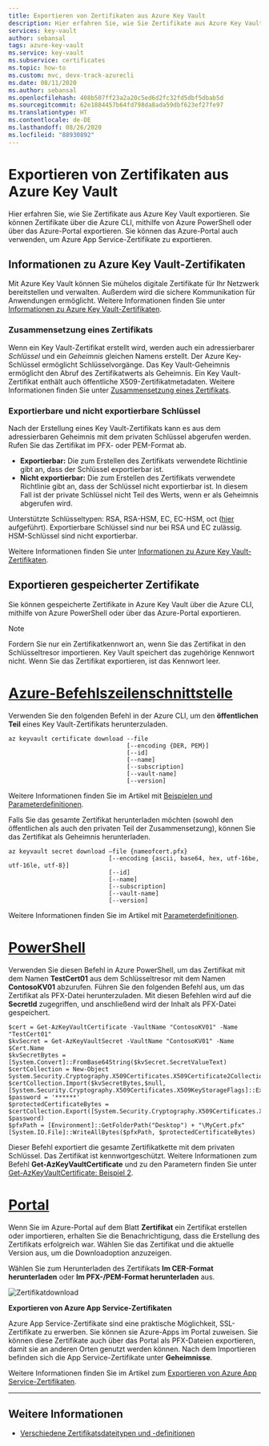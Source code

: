 ```yaml
---
title: Exportieren von Zertifikaten aus Azure Key Vault
description: Hier erfahren Sie, wie Sie Zertifikate aus Azure Key Vault exportieren.
services: key-vault
author: sebansal
tags: azure-key-vault
ms.service: key-vault
ms.subservice: certificates
ms.topic: how-to
ms.custom: mvc, devx-track-azurecli
ms.date: 08/11/2020
ms.author: sebansal
ms.openlocfilehash: 408b507ff23a2a20c5ed6d2fc32fd5dbf5dbab5d
ms.sourcegitcommit: 62e1884457b64fd798da8ada59dbf623ef27fe97
ms.translationtype: HT
ms.contentlocale: de-DE
ms.lasthandoff: 08/26/2020
ms.locfileid: "88930892"
---
```

# <a name="export-certificates-from-azure-key-vault"></a>Exportieren von Zertifikaten aus Azure Key Vault

Hier erfahren Sie, wie Sie Zertifikate aus Azure Key Vault exportieren. Sie können Zertifikate über die Azure CLI, mithilfe von Azure PowerShell oder über das Azure-Portal exportieren. Sie können das Azure-Portal auch verwenden, um Azure App Service-Zertifikate zu exportieren.

## <a name="about-azure-key-vault-certificates"></a>Informationen zu Azure Key Vault-Zertifikaten

Mit Azure Key Vault können Sie mühelos digitale Zertifikate für Ihr Netzwerk bereitstellen und verwalten. Außerdem wird die sichere Kommunikation für Anwendungen ermöglicht. Weitere Informationen finden Sie unter [Informationen zu Azure Key Vault-Zertifikaten](https://docs.microsoft.com/azure/key-vault/certificates/about-certificates).

### <a name="composition-of-a-certificate"></a>Zusammensetzung eines Zertifikats

Wenn ein Key Vault-Zertifikat erstellt wird, werden auch ein adressierbarer *Schlüssel* und ein *Geheimnis* gleichen Namens erstellt. Der Azure Key-Schlüssel ermöglicht Schlüsselvorgänge. Das Key Vault-Geheimnis ermöglicht den Abruf des Zertifikatwerts als Geheimnis. Ein Key Vault-Zertifikat enthält auch öffentliche X509-Zertifikatmetadaten. Weitere Informationen finden Sie unter [Zusammensetzung eines Zertifikats](https://docs.microsoft.com/azure/key-vault/certificates/about-certificates#composition-of-a-certificate).

### <a name="exportable-and-non-exportable-keys"></a>Exportierbare und nicht exportierbare Schlüssel

Nach der Erstellung eines Key Vault-Zertifikats kann es aus dem adressierbaren Geheimnis mit dem privaten Schlüssel abgerufen werden. Rufen Sie das Zertifikat im PFX- oder PEM-Format ab.

- **Exportierbar:** Die zum Erstellen des Zertifikats verwendete Richtlinie gibt an, dass der Schlüssel exportierbar ist.
- **Nicht exportierbar:** Die zum Erstellen des Zertifikats verwendete Richtlinie gibt an, dass der Schlüssel nicht exportierbar ist. In diesem Fall ist der private Schlüssel nicht Teil des Werts, wenn er als Geheimnis abgerufen wird.

Unterstützte Schlüsseltypen: RSA, RSA-HSM, EC, EC-HSM, oct ([hier](https://docs.microsoft.com/rest/api/keyvault/createcertificate/createcertificate#jsonwebkeytype) aufgeführt). Exportierbare Schlüssel sind nur bei RSA und EC zulässig. HSM-Schlüssel sind nicht exportierbar.

Weitere Informationen finden Sie unter [Informationen zu Azure Key Vault-Zertifikaten](https://docs.microsoft.com/azure/key-vault/certificates/about-certificates#exportable-or-non-exportable-key).

## <a name="export-stored-certificates"></a>Exportieren gespeicherter Zertifikate

Sie können gespeicherte Zertifikate in Azure Key Vault über die Azure CLI, mithilfe von Azure PowerShell oder über das Azure-Portal exportieren.

> [!NOTE]
> Fordern Sie nur ein Zertifikatkennwort an, wenn Sie das Zertifikat in den Schlüsseltresor importieren. Key Vault speichert das zugehörige Kennwort nicht. Wenn Sie das Zertifikat exportieren, ist das Kennwort leer.

# <a name="azure-cli"></a>[Azure-Befehlszeilenschnittstelle](#tab/azure-cli)

Verwenden Sie den folgenden Befehl in der Azure CLI, um den **öffentlichen Teil** eines Key Vault-Zertifikats herunterzuladen.

```azurecli
az keyvault certificate download --file
                                 [--encoding {DER, PEM}]
                                 [--id]
                                 [--name]
                                 [--subscription]
                                 [--vault-name]
                                 [--version]
```

Weitere Informationen finden Sie im Artikel mit [Beispielen und Parameterdefinitionen](https://docs.microsoft.com/cli/azure/keyvault/certificate?view=azure-cli-latest#az-keyvault-certificate-download).

Falls Sie das gesamte Zertifikat herunterladen möchten (sowohl den öffentlichen als auch den privaten Teil der Zusammensetzung), können Sie das Zertifikat als Geheimnis herunterladen.

```azurecli
az keyvault secret download –file {nameofcert.pfx}
                            [--encoding {ascii, base64, hex, utf-16be, utf-16le, utf-8}]
                            [--id]
                            [--name]
                            [--subscription]
                            [--vault-name]
                            [--version]
```

Weitere Informationen finden Sie im Artikel mit [Parameterdefinitionen](https://docs.microsoft.com/cli/azure/keyvault/secret?view=azure-cli-latest#az-keyvault-secret-download).

# <a name="powershell"></a>[PowerShell](#tab/azure-powershell)

Verwenden Sie diesen Befehl in Azure PowerShell, um das Zertifikat mit dem Namen **TestCert01** aus dem Schlüsseltresor mit dem Namen **ContosoKV01** abzurufen. Führen Sie den folgenden Befehl aus, um das Zertifikat als PFX-Datei herunterzuladen. Mit diesen Befehlen wird auf die **SecretId** zugegriffen, und anschließend wird der Inhalt als PFX-Datei gespeichert.

```azurepowershell
$cert = Get-AzKeyVaultCertificate -VaultName "ContosoKV01" -Name "TestCert01"
$kvSecret = Get-AzKeyVaultSecret -VaultName "ContosoKV01" -Name $Cert.Name
$kvSecretBytes = [System.Convert]::FromBase64String($kvSecret.SecretValueText)
$certCollection = New-Object System.Security.Cryptography.X509Certificates.X509Certificate2Collection
$certCollection.Import($kvSecretBytes,$null,[System.Security.Cryptography.X509Certificates.X509KeyStorageFlags]::Exportable)
$password = '******'
$protectedCertificateBytes = $certCollection.Export([System.Security.Cryptography.X509Certificates.X509ContentType]::Pkcs12, $password)
$pfxPath = [Environment]::GetFolderPath("Desktop") + "\MyCert.pfx"
[System.IO.File]::WriteAllBytes($pfxPath, $protectedCertificateBytes)
```

Dieser Befehl exportiert die gesamte Zertifikatkette mit dem privaten Schlüssel. Das Zertifikat ist kennwortgeschützt.
Weitere Informationen zum Befehl **Get-AzKeyVaultCertificate** und zu den Parametern finden Sie unter [Get-AzKeyVaultCertificate: Beispiel 2](https://docs.microsoft.com/powershell/module/az.keyvault/Get-AzKeyVaultCertificate?view=azps-4.4.0).

# <a name="portal"></a>[Portal](#tab/azure-portal)

Wenn Sie im Azure-Portal auf dem Blatt **Zertifikat** ein Zertifikat erstellen oder importieren, erhalten Sie die Benachrichtigung, dass die Erstellung des Zertifikats erfolgreich war. Wählen Sie das Zertifikat und die aktuelle Version aus, um die Downloadoption anzuzeigen.

Wählen Sie zum Herunterladen des Zertifikats **Im CER-Format herunterladen** oder **Im PFX-/PEM-Format herunterladen** aus.

![Zertifikatdownload](../media/certificates/quick-create-portal/current-version-shown.png)

**Exportieren von Azure App Service-Zertifikaten**

Azure App Service-Zertifikate sind eine praktische Möglichkeit, SSL-Zertifikate zu erwerben. Sie können sie Azure-Apps im Portal zuweisen. Sie können diese Zertifikate auch über das Portal als PFX-Dateien exportieren, damit sie an anderen Orten genutzt werden können. Nach dem Importieren befinden sich die App Service-Zertifikate unter **Geheimnisse**.

Weitere Informationen finden Sie im Artikel zum [Exportieren von Azure App Service-Zertifikaten](https://social.technet.microsoft.com/wiki/contents/articles/37431.exporting-azure-app-service-certificates.aspx).

---

## <a name="read-more"></a>Weitere Informationen
* [Verschiedene Zertifikatsdateitypen und -definitionen](https://docs.microsoft.com/archive/blogs/kaushal/various-ssltls-certificate-file-typesextensions)
